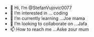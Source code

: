 - 👋 Hi, I’m @StefanVujovic0077
- 👀 I’m interested in ... coding
- 🌱 I’m currently learning ...Joe mama
- 💞️ I’m looking to collaborate on ...Jafa
- 📫 How to reach me ...Aske zour mum

<!---
StefanVujovic0077/StefanVujovic0077 is a ✨ special ✨ repository because its `README.md` (this file) appears on your GitHub profile.
You can click the Preview link to take a look at your changes.
--->
